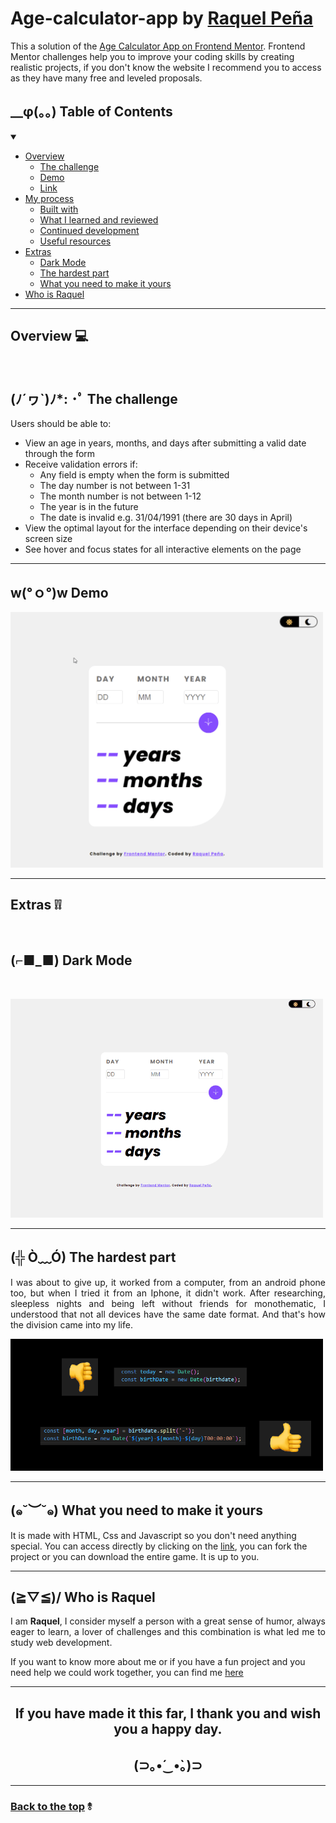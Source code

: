 # Age-calculator-app by [Raquel Peña](https://www.linkedin.com/in/raquel-pe-go/)

This a solution of the [Age Calculator App on Frontend Mentor](https://www.frontendmentor.io/challenges/age-calculator-app-dF9DFFpj-Q).
Frontend Mentor challenges help you to improve your coding skills by creating realistic projects, if you don't know the website I recommend you to access as they have many free and leveled proposals.

<h2 id="table-of-contents"> __φ(。。)  Table of Contents</h2>

<details open="open">
<summary></summary>

- [Overview](#overview)
  - [The challenge](#challenge)
  - [Demo](#demo)
  - [Link](#link)
- [My process](#process)
  - [Built with](#built)
  - [What I learned and reviewed](#learned)
  - [Continued development](#continued)
  - [Useful resources](#useful)
- [Extras](#extras)
  - [Dark Mode](#dark)
  - [The hardest part](#hardest)
  - [What you need to make it yours](#make-it-yours)
- [Who is Raquel](#who)

</details>

---

<h2 id="Overview">Overview 💻</h2>
<br>
<h2 id="challenge"> (ﾉ´ヮ`)ﾉ*: ･ﾟ The challenge</h2>

Users should be able to:

- View an age in years, months, and days after submitting a valid date through the form
- Receive validation errors if:
  - Any field is empty when the form is submitted
  - The day number is not between 1-31
  - The month number is not between 1-12
  - The year is in the future
  - The date is invalid e.g. 31/04/1991 (there are 30 days in April)
- View the optimal layout for the interface depending on their device's screen size
- See hover and focus states for all interactive elements on the page

---

<h2 id="demo">
w(°ｏ°)w Demo 	</h2>

<img width="500px" src="assets/images/demo.gif"> </img>

---

<h2 id="extras"> Extras ❕❕	</h2>
<br>

<h2 id="dark"> (⌐■_■) Dark Mode </h2>
<br>

<img width="500px" src="assets/images/darkMode.gif"> </img>

---

<h2 id="hardest">(╬ Ò﹏Ó) The hardest part </h2>
<p align="justify">
I was about to give up, it worked from a computer, from an android phone too, but when I tried it from an Iphone, it didn't work. 
After researching, sleepless nights and being left without friends for monothematic, I understood that not all devices have the same date format. 
And that's how the division came into my life.

<img width="500px" src="assets/images/pulgares.png"> </img>

</p>

---

<h2 id="make-it-yours"> (๑˘︶˘๑)  What you need to make it yours</h2>
<p align="justify">

It is made with HTML, Css and Javascript so you don't need anything special. You can access directly by clicking on the [link](https://rpg87.github.io/Age-calculator-app/), you can fork the project or you can download the entire game. It is up to you.

</p>

---

<h2 id="who"> (≧▽≦)/    Who is Raquel</h2>
<p align= "justify">
 I am <strong> Raquel</strong>, I consider myself a person with a great sense of humor, always eager to learn, a lover of challenges and this combination is what led me to study web development.

If you want to know more about me or if you have a fun project and you need help we could work together, you can find me [here](https://www.linkedin.com/in/raquel-pe-go/)

---

<h2 align= "center">If you have made it this far, I thank you and wish you a <strong> happy day</strong>. 	</h2>
<h2 align= "center">(⊃｡•́‿•̀｡)⊃
</h2>

---

### [Back to the top](#table-of-contents) ⥉
